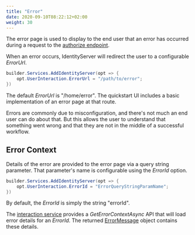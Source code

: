 ```yaml
---
title: "Error"
date: 2020-09-10T08:22:12+02:00
weight: 30
---
```


The error page is used to display to the end user that an error has occurred during a request to the [authorize endpoint](/identityserver/v7/reference/endpoints/authorize).

When an error occurs, IdentityServer will redirect the user to a configurable *ErrorUrl*.
```csharp
builder.Services.AddIdentityServer(opt => {
    opt.UserInteraction.ErrorUrl = "/path/to/error";
})
```
The default *ErrorUrl* is "/home/error". The quickstart UI includes a basic
implementation of an error page at that route.

Errors are commonly due to misconfiguration, and there's not much an end user can do about that.
But this allows the user to understand that something went wrong and that they are not in the middle of a successful workflow.

## Error Context

Details of the error are provided to the error page via a query string parameter. That parameter's name is configurable using the *ErrorId* option.

```csharp
builder.Services.AddIdentityServer(opt => {
    opt.UserInteraction.ErrorId = "ErrorQueryStringParamName";
})
```

By default, the *ErrorId* is simply the string "errorId".

The [interaction service](/identityserver/v7/reference/services/interaction_service#iidentityserverinteractionservice-apis) provides a *GetErrorContextAsync* API that will load error details for an *ErrorId*.
The returned [ErrorMessage](/identityserver/v7/reference/services/interaction_service#errormessage) object contains these details.
